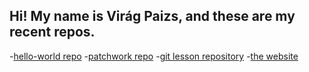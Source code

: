 ## Hi! My name is Virág Paizs, and these are my recent repos.
-[hello-world repo](https://github.com/paizsvirag/hello-world)
-[patchwork repo](https://github.com/paizsvirag/patchwork)
-[git lesson repository](https://github.com/paizsvirag/git-lesson-repository)
-[the website](https://github.com/paizsvirag/paizsvirag.github.io)